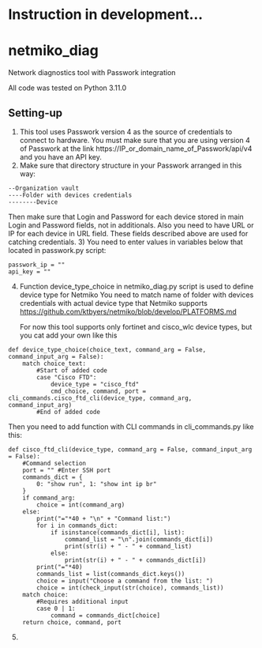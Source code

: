 # Instruction in development...

# netmiko_diag
Network diagnostics tool with Passwork integration

All code was tested on Python 3.11.0

## Setting-up
1) This tool uses Passwork version 4 as the source of credentials to connect to hardware.
   You must make sure that you are using version 4 of Passwork at the link https://IP_or_domain_name_of_Passwork/api/v4 and you have an API key.
2) Make sure that directory structure in your Passwork arranged in this way:
```
--Organization vault
----Folder with devices credentials
--------Device
```
   Then make sure that Login and Password for each device stored in main Login and Password fields, not in additionals.
   Also you need to have URL or IP for each device in URL field. These fields described above are used for catching credentials.
3) You need to enter values in variables below that located in passwork.py script:
```
passwork_ip = ""
api_key = ""
```
4) Function device_type_choice in netmiko_diag.py script is used to define device type for Netmiko
   You need to match name of folder with devices credentials with actual device type that Netmiko supports
   https://github.com/ktbyers/netmiko/blob/develop/PLATFORMS.md
   
   For now this tool supports only fortinet and cisco_wlc device types, but you cat add your own like this
```
def device_type_choice(choice_text, command_arg = False, command_input_arg = False):
    match choice_text:
        #Start of added code
        case "Cisco FTD":
            device_type = "cisco_ftd"
            cmd_choice, command, port = cli_commands.cisco_ftd_cli(device_type, command_arg, command_input_arg)
        #End of added code
```
Then you need to add function with CLI commands in cli_commands.py like this:
```
def cisco_ftd_cli(device_type, command_arg = False, command_input_arg = False):
    #Command selection
    port = "" #Enter SSH port
    commands_dict = {
        0: "show run", 1: "show int ip br"
    }
    if command_arg:
        choice = int(command_arg)
    else:
        print("="*40 + "\n" + "Command list:")
        for i in commands_dict:
            if isinstance(commands_dict[i], list):
                command_list = "\n".join(commands_dict[i])
                print(str(i) + " - " + command_list)
            else:
                print(str(i) + " - " + commands_dict[i])
        print("="*40)
        commands_list = list(commands_dict.keys())
        choice = input("Choose a command from the list: ")
        choice = int(check_input(str(choice), commands_list))
    match choice:
        #Requires additional input
        case 0 | 1:    
            command = commands_dict[choice]
    return choice, command, port
```
5) 
